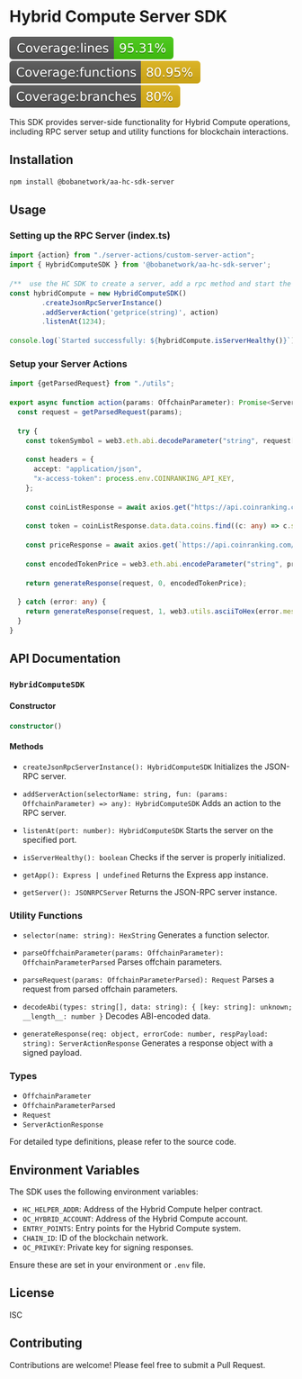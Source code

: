 # Hybrid Compute Server SDK

<img src="coverage/badge-lines.svg" alt="Line Coverage">
<img src="coverage/badge-functions.svg" alt="Function Coverage">
<img src="coverage/badge-branches.svg" alt="Branch Coverage">

This SDK provides server-side functionality for Hybrid Compute operations, including RPC server setup and utility functions for blockchain interactions.

## Installation

```bash
npm install @bobanetwork/aa-hc-sdk-server
```

## Usage

### Setting up the RPC Server (index.ts)

```typescript
import {action} from "./server-actions/custom-server-action";
import { HybridComputeSDK } from '@bobanetwork/aa-hc-sdk-server';

/**  use the HC SDK to create a server, add a rpc method and start the server */
const hybridCompute = new HybridComputeSDK()
        .createJsonRpcServerInstance()
        .addServerAction('getprice(string)', action)
        .listenAt(1234);

console.log(`Started successfully: ${hybridCompute.isServerHealthy()}`)

```

### Setup your Server Actions

```typescript
import {getParsedRequest} from "./utils";

export async function action(params: OffchainParameter): Promise<ServerActionResponse> {
  const request = getParsedRequest(params);

  try {
    const tokenSymbol = web3.eth.abi.decodeParameter("string", request["reqBytes"]) as string;

    const headers = {
      accept: "application/json",
      "x-access-token": process.env.COINRANKING_API_KEY,
    };

    const coinListResponse = await axios.get("https://api.coinranking.com/v2/coins", {headers});
    
    const token = coinListResponse.data.data.coins.find((c: any) => c.symbol === tokenSymbol);
    
    const priceResponse = await axios.get(`https://api.coinranking.com/v2/coin/${token.uuid}/price`, {headers});
    
    const encodedTokenPrice = web3.eth.abi.encodeParameter("string", priceResponse.data.data.price);

    return generateResponse(request, 0, encodedTokenPrice);
    
  } catch (error: any) {
    return generateResponse(request, 1, web3.utils.asciiToHex(error.message));
  }
}
```

## API Documentation

### `HybridComputeSDK`

#### Constructor

```typescript
constructor()
```

#### Methods

- `createJsonRpcServerInstance(): HybridComputeSDK`
  Initializes the JSON-RPC server.

- `addServerAction(selectorName: string, fun: (params: OffchainParameter) => any): HybridComputeSDK`
  Adds an action to the RPC server.

- `listenAt(port: number): HybridComputeSDK`
  Starts the server on the specified port.

- `isServerHealthy(): boolean`
  Checks if the server is properly initialized.

- `getApp(): Express | undefined`
  Returns the Express app instance.

- `getServer(): JSONRPCServer`
  Returns the JSON-RPC server instance.

### Utility Functions

- `selector(name: string): HexString`
  Generates a function selector.

- `parseOffchainParameter(params: OffchainParameter): OffchainParameterParsed`
  Parses offchain parameters.

- `parseRequest(params: OffchainParameterParsed): Request`
  Parses a request from parsed offchain parameters.

- `decodeAbi(types: string[], data: string): { [key: string]: unknown; __length__: number }`
  Decodes ABI-encoded data.

- `generateResponse(req: object, errorCode: number, respPayload: string): ServerActionResponse`
  Generates a response object with a signed payload.

### Types

- `OffchainParameter`
- `OffchainParameterParsed`
- `Request`
- `ServerActionResponse`

For detailed type definitions, please refer to the source code.

## Environment Variables

The SDK uses the following environment variables:

- `HC_HELPER_ADDR`: Address of the Hybrid Compute helper contract.
- `OC_HYBRID_ACCOUNT`: Address of the Hybrid Compute account.
- `ENTRY_POINTS`: Entry points for the Hybrid Compute system.
- `CHAIN_ID`: ID of the blockchain network.
- `OC_PRIVKEY`: Private key for signing responses.

Ensure these are set in your environment or `.env` file.

## License

ISC

## Contributing

Contributions are welcome! Please feel free to submit a Pull Request.
